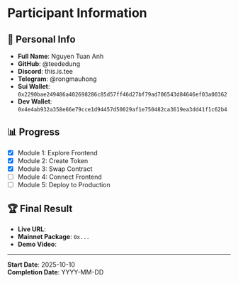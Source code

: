 # Participant Information

## 👤 Personal Info

- **Full Name**: Nguyen Tuan Anh
- **GitHub**: @teededung
- **Discord**: this.is.tee
- **Telegram**: @rongmauhong
- **Sui Wallet**: `0x2290bae249486a402698286c85d57ff46d27bf79ad706543d84646ef03a00362`
- **Dev Wallet**: `0x4e4ab932a358e66e79cce1d94457d50029af1e750482ca3619ea3dd41f1c62b4`

## 📊 Progress

- [x] Module 1: Explore Frontend
- [x] Module 2: Create Token
- [x] Module 3: Swap Contract
- [ ] Module 4: Connect Frontend
- [ ] Module 5: Deploy to Production

## 🏆 Final Result

- **Live URL**:
- **Mainnet Package**: `0x...`
- **Demo Video**:

---

**Start Date**: 2025-10-10  
**Completion Date**: YYYY-MM-DD
